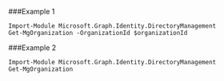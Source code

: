 ###Example 1
```
Import-Module Microsoft.Graph.Identity.DirectoryManagement
Get-MgOrganization -OrganizationId $organizationId
```
###Example 2
```
Import-Module Microsoft.Graph.Identity.DirectoryManagement
Get-MgOrganization
```
